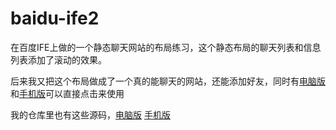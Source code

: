 # baidu-ife2

在百度IFE上做的一个静态聊天网站的布局练习，这个静态布局的聊天列表和信息列表添加了滚动的效果。

后来我又把这个布局做成了一个真的能聊天的网站，还能添加好友，同时有[电脑版](http://106.12.198.147/)和[手机版](http://106.12.198.147/m)可以直接点击来使用

我的仓库里也有这些源码，[电脑版](https://github.com/a7650/chat_d/)    [手机版](https://github.com/a7650/chat_m/)
